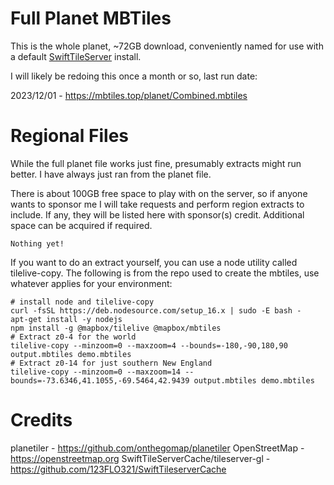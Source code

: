 # Full Planet MBTiles

This is the whole planet, ~72GB download, conveniently named for use with a default [SwiftTileServer](https://github.com/123FLO321/SwiftTileserverCache) install.

I will likely be redoing this once a month or so, last run date:

2023/12/01 - https://mbtiles.top/planet/Combined.mbtiles

# Regional Files

While the full planet file works just fine, presumably extracts might run better. I have always just ran from the planet file. 

There is about 100GB free space to play with on the server, so if anyone wants to sponsor me I will take requests and perform region extracts to include. If any, they will be listed here with sponsor(s) credit. Additional space can be acquired if required.
```
Nothing yet!
```

If you want to do an extract yourself, you can use a node utility called tilelive-copy. The following is from the repo used to create the mbtiles, use whatever applies for your environment:
```
# install node and tilelive-copy
curl -fsSL https://deb.nodesource.com/setup_16.x | sudo -E bash -
apt-get install -y nodejs
npm install -g @mapbox/tilelive @mapbox/mbtiles
# Extract z0-4 for the world
tilelive-copy --minzoom=0 --maxzoom=4 --bounds=-180,-90,180,90 output.mbtiles demo.mbtiles
# Extract z0-14 for just southern New England
tilelive-copy --minzoom=0 --maxzoom=14 --bounds=-73.6346,41.1055,-69.5464,42.9439 output.mbtiles demo.mbtiles
```

# Credits

planetiler - https://github.com/onthegomap/planetiler
OpenStreetMap - https://openstreetmap.org
SwiftTileServerCache/tileserver-gl - https://github.com/123FLO321/SwiftTileserverCache
